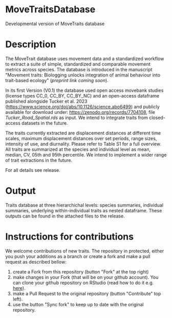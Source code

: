 # MoveTraitsDatabase

Developmental version of MoveTraits database

# Description

The MoveTrait database uses movement data and a standardized workflow to extract a suite of simple, standardized and comparable movement metrics across species. 
The database is introduced in the manuscript "Movement traits: Biologging unlocks integration of animal behaviour into trait-based ecology" (*preprint link coming soon*).

In its first Version (V0.1) the database used open access movebank studies (license types CC_0, CC_BY, CC_BY_NC) and an open-access dataframe published alongside Tucker et al. 2023 (https://www.science.org/doi/abs/10.1126/science.abo6499) and publicly available for download under: https://zenodo.org/records/7704108, file *Tucker_Road_Spatial.rds* as input. We intend to integrate traits from closed-access datasets in the future.

The traits currently extracted are displacement distances at different time scales, maximum displacement distances over set periods, range sizes, intensity of use, and diurnality. Please refer to Table S1 for a full overview. All traits are summarized at the species and individual level as mean, median, CV, 05th and 95th percentile. We intend to implement a wider range of trait extractions in the future.

For all details see release.

# Output
Traits database at three hierarchichal levels: species summaries, individual summaries, underlying within-individual traits as nested dataframe. These outputs can be found in the attached files to the release.


# Instructions for contributions

We welcome contributions of new traits. The repository in protected, either you push your additions as a branch or create a fork and make a pull request as described bellow:

1. create a Fork from this repository (button "Fork" at the top right)
2. make changes in your Fork (that will be on your github account). You can clone your github repository on RStudio (read how to do it e.g. [here](https://happygitwithr.com/rstudio-git-github.html)).
3. make a Pull Request to the original repository (button "Contribute" top left).
4. use the button "Sync fork" to keep up to date with the original repository.
   
